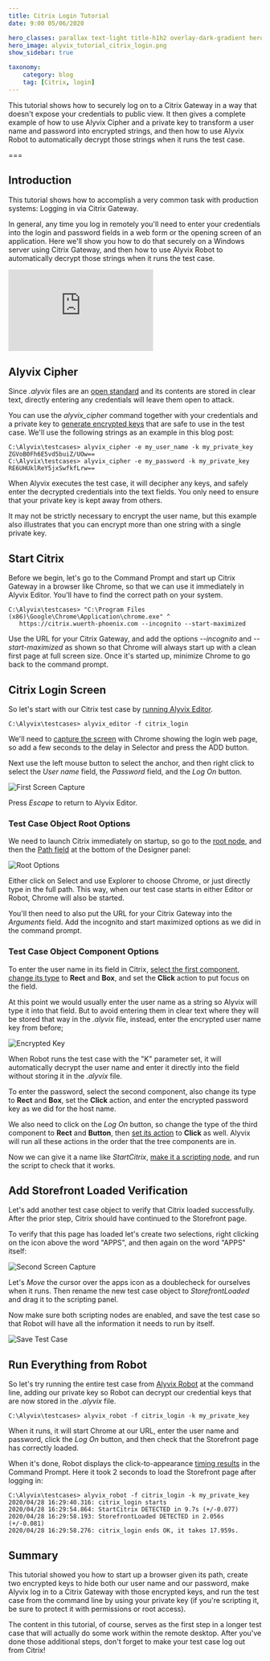```yaml
---
title: Citrix Login Tutorial
date: 9:00 05/06/2020 

hero_classes: parallax text-light title-h1h2 overlay-dark-gradient hero-large
hero_image: alyvix_tutorial_citrix_login.png
show_sidebar: true

taxonomy:
    category: blog
    tag: [Citrix, login]
---
```


This tutorial shows how to securely log on to a Citrix Gateway in a way that doesn't expose your credentials to public view. It then gives a complete example of how to use Alyvix Cipher and a private key to transform a user name and password into encrypted strings, and then how to use Alyvix Robot to automatically decrypt those strings when it runs the test case.


===


## Introduction

This tutorial shows how to accomplish a very common task with production systems: Logging in via Citrix Gateway.

In general, any time you log in remotely you'll need to enter your credentials into the login and password fields in a web form or the opening screen of an application. Here we'll show you how to do that securely on a Windows server using Citrix Gateway, and then how to use Alyvix Robot to automatically decrypt those strings when it runs the test case.

<iframe width="288" height="162" src="https://www.youtube.com/embed/KNfB_pVijX4?color=white&rel=0" frameborder="0" allow="accelerometer; autoplay; encrypted-media; gyroscope; picture-in-picture" allowfullscreen></iframe>


## Alyvix Cipher

Since *.alyvix* files are an [open standard](https://alyvix.com/learn/test_case_data_format.html#test-case-data-format) and its contents are stored in clear text, directly entering any credentials will leave them open to attack.

You can use the *alyvix_cipher* command together with your credentials and a private key to [generate encrypted keys](https://alyvix.com/learn/test_case_execution.html#alyvix-cipher-for-encryption) that are safe to use in the test case. We'll use the following strings as an example in this blog post:

    C:\Alyvix\testcases> alyvix_cipher -e my_user_name -k my_private_key
    ZGVoB0Fh6E5vd5buiZ/UOw==
    C:\Alyvix\testcases> alyvix_cipher -e my_password -k my_private_key
    RE6UHUklReY5jxSwfkfLrw==

When Alyvix executes the test case, it will decipher any keys, and safely enter the decrypted credentials into the text fields. You only need to ensure that your private key is kept away from others.

It may not be strictly necessary to encrypt the user name, but this example also illustrates that you can encrypt more than one string with a single private key.


## Start Citrix

Before we begin, let's go to the Command Prompt and start up Citrix Gateway in a browser like Chrome, so that we can use it immediately in Alyvix Editor. You'll have to find the correct path on your system.

    C:\Alyvix\testcases> "C:\Program Files (x86)\Google\Chrome\Application\chrome.exe" ^
       https://citrix.wuerth-phoenix.com --incognito --start-maximized

Use the URL for your Citrix Gateway, and add the options *--incognito* and *--start-maximized* as shown so that Chrome will always start up with a clean first page at full screen size. Once it's started up, minimize Chrome to go back to the command prompt.


## Citrix Login Screen

So let's start with our Citrix test case by [running Alyvix Editor](https://alyvix.com/learn/test_case_building.html#test-case-building-editor).

    C:\Alyvix\testcases> alyvix_editor -f citrix_login

We'll need to [capture the screen](https://alyvix.com/learn/test_case_building/selector_interface_overview.html#selector-interface-overview) with Chrome showing the login web page, so add a few seconds to the delay in Selector and press the ADD button.

Next use the left mouse button to select the anchor, and then right click to select the *User name* field, the *Password* field, and the *Log On* button.

![First Screen Capture](alyvix_tutorial_citrix_login_01_first_capture.png)

Press *Escape* to return to Alyvix Editor.


### Test Case Object Root Options

We need to launch Citrix immediately on startup, so go to the [root node](https://alyvix.com/learn/test_case_building/designer_component_tree.html#structure-of-the-component-tree), and then the [Path field](https://alyvix.com/learn/test_case_building/designer_component_options.html#root-component-options) at the bottom of the Designer panel:

![Root Options](alyvix_tutorial_citrix_login_02_root_options.png)

Either click on Select and use Explorer to choose Chrome, or just directly type in the full path. This way, when our test case starts in either Editor or Robot, Chrome will also be started.

You'll then need to also put the URL for your Citrix Gateway into the *Arguments* field. Add the incognito and start maximized options as we did in the command prompt.


### Test Case Object Component Options

To enter the user name in its field in Citrix, [select the first component](https://alyvix.com/learn/test_case_building/designer_interface_overview.html#selections-subselections-and-regions-of-interest), [change its type](https://alyvix.com/learn/test_case_building/designer_component_options.html#rectangle-type-options) to **Rect** and **Box**, and set the **Click** action to put focus on the field.

At this point we would usually enter the user name as a string so Alyvix will type it into that field. But to avoid entering them in clear text where they will be stored that way in the *.alyvix* file, instead, enter the encrypted user name key from before;

![Encrypted Key](alyvix_tutorial_citrix_login_03_encrypted_key.png)

When Robot runs the test case with the "K" parameter set, it will automatically decrypt the user name and enter it directly into the field without storing it in the *.alyvix* file.

To enter the password, select the second component, also change its type to **Rect** and **Box**, set the **Click** action, and enter the encrypted password key as we did for the host name.

We also need to click on the *Log On* button, so change the type of the third component to **Rect** and **Button**, then [set its action](https://alyvix.com/learn/test_case_building/designer_component_options.html#common-options) to **Click** as well. Alyvix will run all these actions in the order that the tree components are in.

Now we can give it a name like *StartCitrix*, [make it a scripting node](https://alyvix.com/learn/test_case_building/editor_scripting_panel.html#editor-script-building), and run the script to check that it works.


## Add Storefront Loaded Verification

Let's add another test case object to verify that Citrix loaded successfully. After the prior step, Citrix should have continued to the Storefront page.

To verify that this page has loaded let's create two selections, right clicking on the icon above the word "APPS", and then again on the word "APPS" itself:

![Second Screen Capture](alyvix_tutorial_citrix_login_04_second_capture.png)

Let's *Move* the cursor over the apps icon as a doublecheck for ourselves when it runs. Then rename the new test case object to *StorefrontLoaded* and drag it to the scripting panel.

Now make sure both scripting nodes are enabled, and save the test case so that Robot will have all the information it needs to run by itself.

![Save Test Case](alyvix_tutorial_citrix_login_05_saved_test_case.png)


## Run Everything from Robot

So let's try running the entire test case from [Alyvix Robot](https://alyvix.com/learn/test_case_execution.html#test-case-execution) at the command line, adding our private key so Robot can decrypt our credential keys that are now stored in the *.alyvix* file.

    C:\Alyvix\testcases> alyvix_robot -f citrix_login -k my_private_key

When it runs, it will start Chrome at our URL, enter the user name and password, click the *Log On* button, and then check that the Storefront page has correctly loaded.

When it's done, Robot displays the click-to-appearance [timing results](https://alyvix.com/learn/test_case_execution.html#cli-output-format) in the Command Prompt. Here it took 2 seconds to load the Storefront page after logging in:

    C:\Alyvix\testcases> alyvix_robot -f citrix_login -k my_private_key
    2020/04/28 16:29:40.316: citrix_login starts
    2020/04/28 16:29:54.864: StartCitrix DETECTED in 9.7s (+/-0.077)
    2020/04/28 16:29:58.193: StorefrontLoaded DETECTED in 2.056s (+/-0.081)
    2020/04/28 16:29:58.276: citrix_login ends OK, it takes 17.959s.


## Summary

This tutorial showed you how to start up a browser given its path, create two encrypted keys to hide both our user name and our password, make Alyvix log in to a Citrix Gateway with those encrypted keys, and run the test case from the command line by using your private key (if you're scripting it, be sure to protect it with permissions or root access).

The content in this tutorial, of course, serves as the first step in a longer test case that will actually do some work within the remote desktop. After you've done those additional steps, don't forget to make your test case log out from Citrix!
